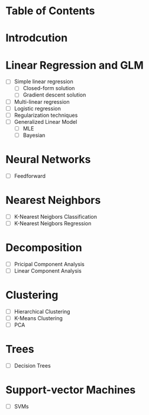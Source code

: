 # Table of Contents
# Introdcution
# Linear Regression and GLM
-[ ] Simple linear regression
    -[ ] Closed-form solution
    -[ ] Gradient descent solution
-[ ] Multi-linear regression
-[ ] Logistic regression
-[ ] Regularization techniques
-[ ] Generalized Linear Model
    -[ ] MLE
    -[ ] Bayesian

# Neural Networks
-[ ] Feedforward

# Nearest Neighbors
-[ ] K-Nearest Neigbors Classification
-[ ] K-Nearest Neigbors Regression

# Decomposition
-[ ] Pricipal Component Analysis
-[ ] Linear Component Analysis

# Clustering
-[ ] Hierarchical Clustering
-[ ] K-Means Clustering
-[ ] PCA

# Trees
-[ ] Decision Trees

# Support-vector Machines
-[ ] SVMs

